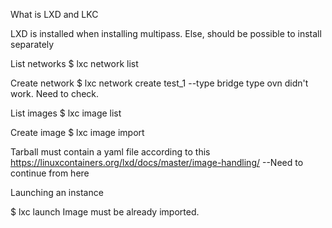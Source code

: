 
What is LXD and LKC

LXD is installed when installing multipass.
Else, should be possible to install separately


List networks
$ lxc network list

Create network
$ lxc network create test_1 --type bridge
type ovn didn't work. Need to check.

List images
$ lxc image list

Create image
$ lxc image import <tarball>

Tarball must contain a yaml file according to this
https://linuxcontainers.org/lxd/docs/master/image-handling/
--Need to continue from here

Launching an instance

$ lxc launch 
Image must be already imported.